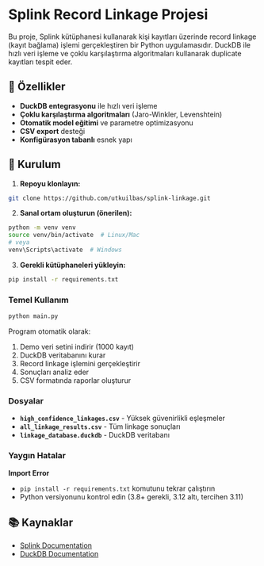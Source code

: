 # Splink Record Linkage Projesi

Bu proje, Splink kütüphanesi kullanarak kişi kayıtları üzerinde record linkage (kayıt bağlama) işlemi gerçekleştiren bir Python uygulamasıdır. DuckDB ile hızlı veri işleme ve çoklu karşılaştırma algoritmaları kullanarak duplicate kayıtları tespit eder.

## 🚀 Özellikler

- **DuckDB entegrasyonu** ile hızlı veri işleme
- **Çoklu karşılaştırma algoritmaları** (Jaro-Winkler, Levenshtein)
- **Otomatik model eğitimi** ve parametre optimizasyonu
- **CSV export** desteği
- **Konfigürasyon tabanlı** esnek yapı

## 🔧 Kurulum

1. **Repoyu klonlayın:**
```bash
git clone https://github.com/utkuilbas/splink-linkage.git
```

2. **Sanal ortam oluşturun (önerilen):**
```bash
python -m venv venv
source venv/bin/activate  # Linux/Mac
# veya
venv\Scripts\activate  # Windows
```

3. **Gerekli kütüphaneleri yükleyin:**
```bash
pip install -r requirements.txt
```


### Temel Kullanım
```bash
python main.py
```

Program otomatik olarak:
1. Demo veri setini indirir (1000 kayıt)
2. DuckDB veritabanını kurar
3. Record linkage işlemini gerçekleştirir
4. Sonuçları analiz eder
5. CSV formatında raporlar oluşturur


### Dosyalar
- **`high_confidence_linkages.csv`** - Yüksek güvenirlikli eşleşmeler
- **`all_linkage_results.csv`** - Tüm linkage sonuçları
- **`linkage_database.duckdb`** - DuckDB veritabanı


### Yaygın Hatalar

**Import Error**
   - `pip install -r requirements.txt` komutunu tekrar çalıştırın
   - Python versiyonunu kontrol edin (3.8+ gerekli, 3.12 altı, tercihen 3.11)

## 📚 Kaynaklar

- [Splink Documentation](https://moj-analytical-services.github.io/splink/)
- [DuckDB Documentation](https://duckdb.org/docs/)

